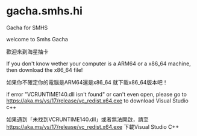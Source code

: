 # gacha.smhs.hi
Gacha for SMHS

welcome to Smhs Gacha


歡迎來到海星抽卡

	

If you don't know wether your computer is a ARM64 or a x86_64 machine,
then download the x86_64 file!

如果你不確定你的電腦是ARM64還是x86_64
就下載x86_64版本吧！

if error "VCRUNTIME140.dll isn't found" or can't even open, please go to https://aka.ms/vs/17/release/vc_redist.x64.exe to download Visual Studio c++

如果遇到「未找到VCRUNTIME140.dll」或者無法開啟，請至 https://aka.ms/vs/17/release/vc_redist.x64.exe 下載Visual Studio C++

